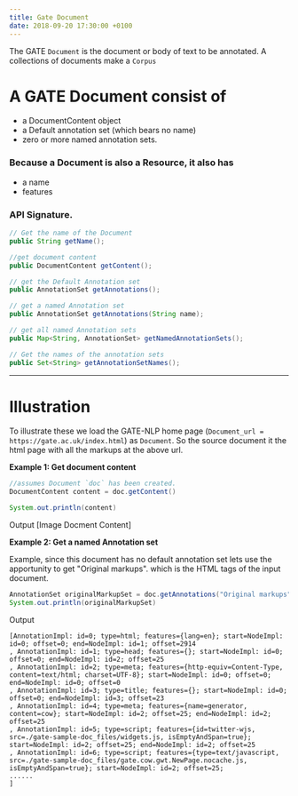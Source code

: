 ```yaml
---
title: Gate Document
date: 2018-09-20 17:30:00 +0100
---
```



The GATE `Document` is the document or body of text to be annotated. A collections of documents make a `Corpus`

# A GATE Document consist of 
* a DocumentContent object
* a Default annotation set (which bears no name)
* zero or more named annotation sets.

### Because a Document is also a Resource, it also has
* a name
* features  

### API Signature.
```java
// Get the name of the Document
public String getName();

//get document content
public DocumentContent getContent();

// get the Default Annotation set
public AnnotationSet getAnnotations();  

// get a named Annotation set
public AnnotationSet getAnnotations(String name);  

// get all named Annotation sets
public Map<String, AnnotationSet> getNamedAnnotationSets();

// Get the names of the annotation sets
public Set<String> getAnnotationSetNames();

```

------

# Illustration
To illustrate these we load the GATE-NLP home page (`Document_url = https://gate.ac.uk/index.html`) as `Document`.
So the source document it the html page with all the markups at the above url.

**Example 1: Get document content**
```java
//assumes Document `doc` has been created.
DocumentContent content = doc.getContent()

System.out.println(content)
```
Output
[Image Docment Content]




**Example 2: Get a named Annotation set**


Example, since this document has no default annotation set lets use the apportunity to get "Original markups". which is the HTML tags of the input document.
```java
AnnotationSet originalMarkupSet = doc.getAnnotations("Original markups")
System.out.println(originalMarkupSet)
```
Output

```
[AnnotationImpl: id=0; type=html; features={lang=en}; start=NodeImpl: id=0; offset=0; end=NodeImpl: id=1; offset=2914
, AnnotationImpl: id=1; type=head; features={}; start=NodeImpl: id=0; offset=0; end=NodeImpl: id=2; offset=25
, AnnotationImpl: id=2; type=meta; features={http-equiv=Content-Type, content=text/html; charset=UTF-8}; start=NodeImpl: id=0; offset=0; end=NodeImpl: id=0; offset=0
, AnnotationImpl: id=3; type=title; features={}; start=NodeImpl: id=0; offset=0; end=NodeImpl: id=3; offset=23
, AnnotationImpl: id=4; type=meta; features={name=generator, content=cow}; start=NodeImpl: id=2; offset=25; end=NodeImpl: id=2; offset=25
, AnnotationImpl: id=5; type=script; features={id=twitter-wjs, src=./gate-sample-doc_files/widgets.js, isEmptyAndSpan=true}; start=NodeImpl: id=2; offset=25; end=NodeImpl: id=2; offset=25
, AnnotationImpl: id=6; type=script; features={type=text/javascript, src=./gate-sample-doc_files/gate.cow.gwt.NewPage.nocache.js, isEmptyAndSpan=true}; start=NodeImpl: id=2; offset=25;
......
]
```



